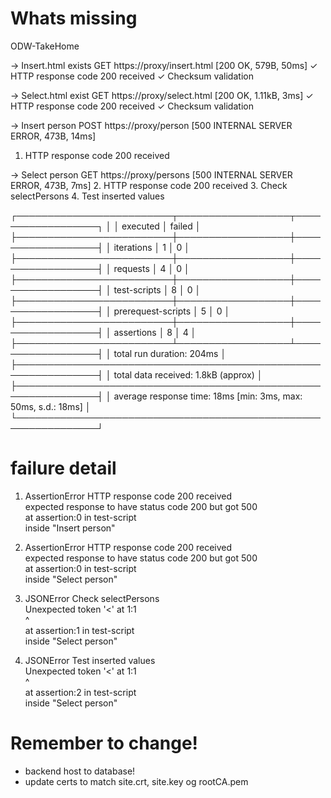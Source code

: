 # Whats missing

ODW-TakeHome

→ Insert.html exists
  GET https://proxy/insert.html [200 OK, 579B, 50ms]
  ✓  HTTP response code 200 received
  ✓  Checksum validation

→ Select.html exist
  GET https://proxy/select.html [200 OK, 1.11kB, 3ms]
  ✓  HTTP response code 200 received
  ✓  Checksum validation

→ Insert person
  POST https://proxy/person [500 INTERNAL SERVER ERROR, 473B, 14ms]
  1. HTTP response code 200 received

→ Select person
  GET https://proxy/persons [500 INTERNAL SERVER ERROR, 473B, 7ms]
  2. HTTP response code 200 received
  3. Check selectPersons
  4. Test inserted values

┌─────────────────────────┬──────────────────┬──────────────────┐
│                         │         executed │           failed │
├─────────────────────────┼──────────────────┼──────────────────┤
│              iterations │                1 │                0 │
├─────────────────────────┼──────────────────┼──────────────────┤
│                requests │                4 │                0 │
├─────────────────────────┼──────────────────┼──────────────────┤
│            test-scripts │                8 │                0 │
├─────────────────────────┼──────────────────┼──────────────────┤
│      prerequest-scripts │                5 │                0 │
├─────────────────────────┼──────────────────┼──────────────────┤
│              assertions │                8 │                4 │
├─────────────────────────┴──────────────────┴──────────────────┤
│ total run duration: 204ms                                     │
├───────────────────────────────────────────────────────────────┤
│ total data received: 1.8kB (approx)                           │
├───────────────────────────────────────────────────────────────┤
│ average response time: 18ms [min: 3ms, max: 50ms, s.d.: 18ms] │
└───────────────────────────────────────────────────────────────┘

  #  failure         detail                                                  
                                                                             
 1.  AssertionError  HTTP response code 200 received                         
                     expected response to have status code 200 but got 500   
                     at assertion:0 in test-script                           
                     inside "Insert person"                                  
                                                                             
 2.  AssertionError  HTTP response code 200 received                         
                     expected response to have status code 200 but got 500   
                     at assertion:0 in test-script                           
                     inside "Select person"                                  
                                                                             
 3.  JSONError       Check selectPersons                                     
                     Unexpected token '<' at 1:1                             
                     <!DOCTYPE HTML PUBLIC "-//W3C//DTD HTML 3.2 Final//EN"> 
                     ^                                                       
                     at assertion:1 in test-script                           
                     inside "Select person"                                  
                                                                             
 4.  JSONError       Test inserted values                                    
                     Unexpected token '<' at 1:1                             
                     <!DOCTYPE HTML PUBLIC "-//W3C//DTD HTML 3.2 Final//EN"> 
                     ^                                                       
                     at assertion:2 in test-script                           
                     inside "Select person"    

# Remember to change!
* backend host to database!
* update certs to match site.crt, site.key og rootCA.pem